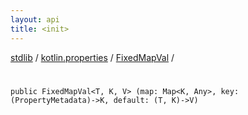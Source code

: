 ```yaml
---
layout: api
title: <init>
---
```

[stdlib](../../index.md) / [kotlin.properties](../index.md) / [FixedMapVal](index.md) / [<init>](_init_.md)

# <init>

```
public FixedMapVal<T, K, V> (map: Map<K, Any>, key: (PropertyMetadata)->K, default: (T, K)->V)
```
